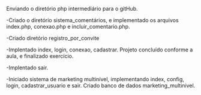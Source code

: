 Enviando o diretório php intermediário para o gitHub.

-Criado o diretório sistema_comentários, e implementado os arquivos index.php, conexao.php e incluir_comentario.php.

-Criado diretório registro_por_convite

-Implentado index, login, conexao, cadastrar. Projeto concluído conforme a aula, e finalizado exercício.

-Implentado sair.

-Iniciado sistema de marketing multinível, implementando index, config, login, cadastrar_usuario e sair. Criado banco de dados marketing_multinivel.